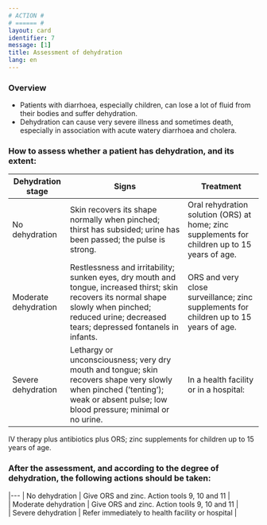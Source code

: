 ```yaml
---
# ACTION #
# ====== #
layout: card
identifier: 7
message: [1]
title: Assessment of dehydration
lang: en
---
```


### Overview

- Patients with diarrhoea, especially children, can lose a lot of fluid from their bodies and suffer dehydration. 
- Dehydration can cause very severe illness and sometimes death, especially in association with acute watery diarrhoea and cholera.

### How to assess whether a patient has dehydration, and its extent:


| Dehydration stage |	Signs |	Treatment
| --- | --- | ---
| No dehydration | Skin recovers its shape normally when pinched; thirst has subsided; urine has been passed; the pulse is strong. | Oral rehydration solution (ORS) at home; zinc supplements for children up to 15 years of age.
| Moderate dehydration | Restlessness and irritability; sunken eyes, dry mouth and tongue, increased thirst; skin recovers its normal shape slowly when pinched; reduced urine; decreased tears; depressed fontanels in infants.| ORS and very close surveillance; zinc supplements for children up to 15 years of age.
| Severe dehydration | Lethargy or unconsciousness; very dry mouth and tongue; skin recovers shape very slowly when pinched (’tenting’); weak or absent pulse; low blood pressure; minimal or no urine. | In a health facility or in a hospital:
IV therapy plus antibiotics plus ORS; zinc supplements for children up to 15 years of age.

### After the assessment, and according to the degree of dehydration, the following actions should be taken:

|---
| No dehydration | Give ORS and zinc. Action tools 9, 10 and 11 |   
| Moderate dehydration | Give ORS and zinc. Action tools 9, 10 and 11 |   
| Severe dehydration | Refer immediately to health facility or hospital  |    
